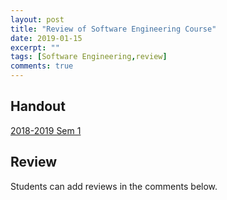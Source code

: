 ```yaml
---
layout: post
title: "Review of Software Engineering Course"
date: 2019-01-15
excerpt: ""
tags: [Software Engineering,review]
comments: true
---
```

## Handout
[2018-2019 Sem 1][1]

## Review
Students can add reviews in the comments below.

[1]:https://drive.google.com/file/d/12n-Ej9YDQbCAEWztog36IG6CW9dU9Xia/view?usp=sharing
